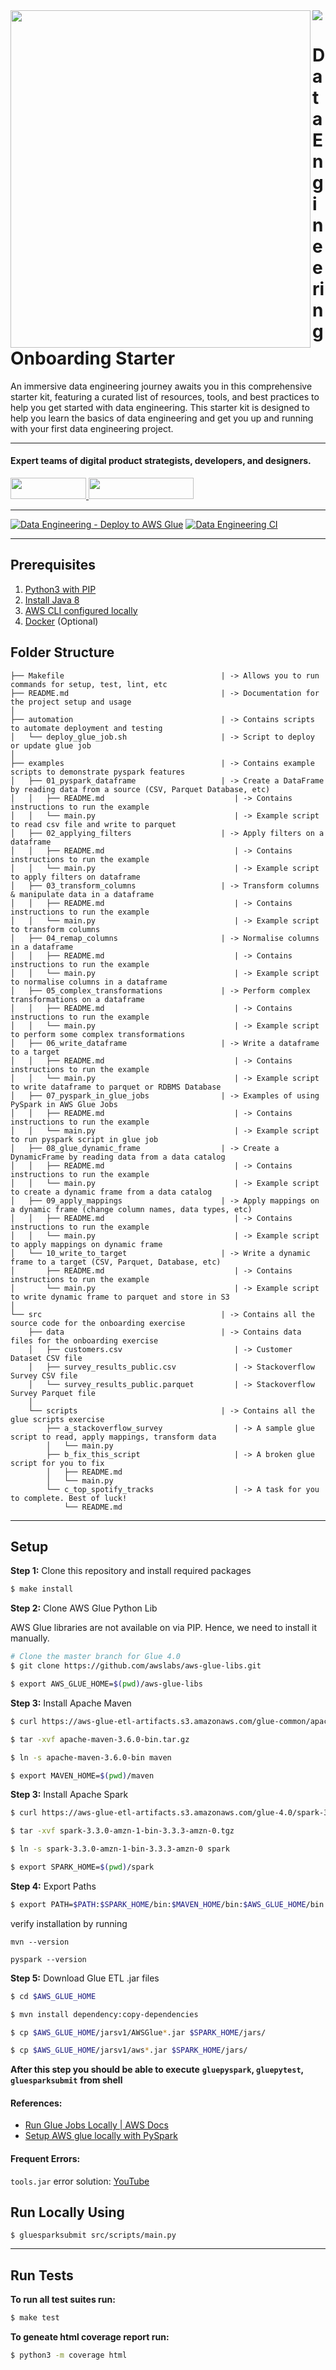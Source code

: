 <img align="left" src="https://github-production-user-asset-6210df.s3.amazonaws.com/105773536/269245524-c4fefc57-ebfe-4f1b-87ba-e4e4fc2bc745.png" width="480" height="540" />

<div>
  <a href="https://www.wednesday.is?utm_source=gthb&utm_medium=repo&utm_campaign=data-engineering-onboarding" align="left" style="margin-left: 0;">
    <img src="https://uploads-ssl.webflow.com/5ee36ce1473112550f1e1739/5f5879492fafecdb3e5b0e75_wednesday_logo.svg">
  </a>
  <p>
    <h1 align="left">Data Engineering Onboarding Starter
    </h1>
  </p>

  <p>
An immersive data engineering journey awaits you in this comprehensive starter kit, featuring a curated list of resources, tools, and best practices to help you get started with data engineering. This starter kit is designed to help you learn the basics of data engineering and get you up and running with your first data engineering project.
  </p>

---

  <p>
    <h4>
      Expert teams of digital product strategists, developers, and designers.
    </h4>
  </p>

  <div>
    <a href="https://www.wednesday.is/contact-us?utm_source=gthb&utm_medium=repo&utm_campaign=data-engineering-onboarding" target="_blank">
      <img src="https://uploads-ssl.webflow.com/5ee36ce1473112550f1e1739/5f6ae88b9005f9ed382fb2a5_button_get_in_touch.svg" width="121" height="34">
    </a>
    <a href="https://github.com/wednesday-solutions/" target="_blank">
      <img src="https://uploads-ssl.webflow.com/5ee36ce1473112550f1e1739/5f6ae88bb1958c3253756c39_button_follow_on_github.svg" width="168" height="34">
    </a>
  </div>

---

[![Data Engineering - Deploy to AWS Glue](https://github.com/wednesday-solutions/data-engg/actions/workflows/cd.yml/badge.svg)](https://github.com/wednesday-solutions/data-engg/actions/workflows/cd.yml) [![Data Engineering CI](https://github.com/wednesday-solutions/data-engg/actions/workflows/ci.yml/badge.svg)](https://github.com/wednesday-solutions/data-engg/actions/workflows/ci.yml)

---

## Prerequisites

1. [Python3 with PIP](https://www.python.org/downloads/)
2. [Install Java 8](https://www.oracle.com/in/java/technologies/downloads/#java8-mac)
3. [AWS CLI configured locally](https://docs.aws.amazon.com/cli/latest/userguide/cli-configure-quickstart.html)
4. [Docker](https://docs.docker.com/desktop/install/mac-install/) (Optional)

## Folder Structure

```
├── Makefile                                   | -> Allows you to run commands for setup, test, lint, etc
├── README.md                                  | -> Documentation for the project setup and usage
│
├── automation                                 | -> Contains scripts to automate deployment and testing
│   └── deploy_glue_job.sh                     | -> Script to deploy or update glue job
│
├── examples                                   | -> Contains example scripts to demonstrate pyspark features
│   ├── 01_pyspark_dataframe                   | -> Create a DataFrame by reading data from a source (CSV, Parquet Database, etc)
│   │   ├── README.md                             | -> Contains instructions to run the example
│   │   └── main.py                               | -> Example script to read csv file and write to parquet
│   ├── 02_applying_filters                    | -> Apply filters on a dataframe
│   │   ├── README.md                             | -> Contains instructions to run the example
│   │   └── main.py                               | -> Example script to apply filters on dataframe
│   ├── 03_transform_columns                   | -> Transform columns & manipulate data in a dataframe
│   │   ├── README.md                             | -> Contains instructions to run the example
│   │   └── main.py                               | -> Example script to transform columns
│   ├── 04_remap_columns                       | -> Normalise columns in a dataframe
│   │   ├── README.md                             | -> Contains instructions to run the example
│   │   └── main.py                               | -> Example script to normalise columns in a dataframe
│   ├── 05_complex_transformations             | -> Perform complex transformations on a dataframe
│   │   ├── README.md                             | -> Contains instructions to run the example
│   │   └── main.py                               | -> Example script to perform some complex transformations
│   ├── 06_write_dataframe                     | -> Write a dataframe to a target
│   │   ├── README.md                             | -> Contains instructions to run the example
│   │   └── main.py                               | -> Example script to write dataframe to parquet or RDBMS Database
│   ├── 07_pyspark_in_glue_jobs                | -> Examples of using PySpark in AWS Glue Jobs
│   │   ├── README.md                             | -> Contains instructions to run the example
│   │   └── main.py                               | -> Example script to run pyspark script in glue job
│   ├── 08_glue_dynamic_frame                  | -> Create a DynamicFrame by reading data from a data catalog
│   │   ├── README.md                             | -> Contains instructions to run the example
│   │   └── main.py                               | -> Example script to create a dynamic frame from a data catalog
│   ├── 09_apply_mappings                      | -> Apply mappings on a dynamic frame (change column names, data types, etc)
│   │   ├── README.md                             | -> Contains instructions to run the example
│   │   └── main.py                               | -> Example script to apply mappings on dynamic frame
│   └── 10_write_to_target                     | -> Write a dynamic frame to a target (CSV, Parquet, Database, etc)
│       ├── README.md                             | -> Contains instructions to run the example
│       └── main.py                               | -> Example script to write dynamic frame to parquet and store in S3
│
└── src                                        | -> Contains all the source code for the onboarding exercise
    ├── data                                   | -> Contains data files for the onboarding exercise
    │   ├── customers.csv                         | -> Customer Dataset CSV file
    │   ├── survey_results_public.csv             | -> Stackoverflow Survey CSV file
    │   └── survey_results_public.parquet         | -> Stackoverflow Survey Parquet file
    │
    └── scripts                                | -> Contains all the glue scripts exercise
        ├── a_stackoverflow_survey                | -> A sample glue script to read, apply mappings, transform data
        │   └── main.py
        ├── b_fix_this_script                     | -> A broken glue script for you to fix
        │   ├── README.md
        │   └── main.py
        └── c_top_spotify_tracks                  | -> A task for you to complete. Best of luck!
            └── README.md

```

---

## Setup

**Step 1:** Clone this repository and install required packages

```bash
$ make install
```

**Step 2:** Clone AWS Glue Python Lib

AWS Glue libraries are not available on via PIP. Hence, we need to install it manually.

```bash
# Clone the master branch for Glue 4.0
$ git clone https://github.com/awslabs/aws-glue-libs.git

$ export AWS_GLUE_HOME=$(pwd)/aws-glue-libs
```

**Step 3:** Install Apache Maven

```bash
$ curl https://aws-glue-etl-artifacts.s3.amazonaws.com/glue-common/apache-maven-3.6.0-bin.tar.gz -o apache-maven-3.6.0-bin.tar.gz

$ tar -xvf apache-maven-3.6.0-bin.tar.gz

$ ln -s apache-maven-3.6.0-bin maven

$ export MAVEN_HOME=$(pwd)/maven
```

**Step 3:** Install Apache Spark

```bash
$ curl https://aws-glue-etl-artifacts.s3.amazonaws.com/glue-4.0/spark-3.3.0-amzn-1-bin-3.3.3-amzn-0.tgz -o spark-3.3.0-amzn-1-bin-3.3.3-amzn-0.tgz

$ tar -xvf spark-3.3.0-amzn-1-bin-3.3.3-amzn-0.tgz

$ ln -s spark-3.3.0-amzn-1-bin-3.3.3-amzn-0 spark

$ export SPARK_HOME=$(pwd)/spark
```

**Step 4:** Export Paths

```bash
$ export PATH=$PATH:$SPARK_HOME/bin:$MAVEN_HOME/bin:$AWS_GLUE_HOME/bin
```

verify installation by running

`mvn --version`

`pyspark --version`

**Step 5:** Download Glue ETL .jar files

```bash
$ cd $AWS_GLUE_HOME

$ mvn install dependency:copy-dependencies

$ cp $AWS_GLUE_HOME/jarsv1/AWSGlue*.jar $SPARK_HOME/jars/

$ cp $AWS_GLUE_HOME/jarsv1/aws*.jar $SPARK_HOME/jars/
```

**After this step you should be able to execute**
**`gluepyspark`, `gluepytest`, `gluesparksubmit`**
**from shell**

#### References:

- [Run Glue Jobs Locally | AWS Docs](https://docs.aws.amazon.com/glue/latest/dg/aws-glue-programming-etl-libraries.html)
- [Setup AWS glue locally with PySpark](https://medium.com/@divs.sheth/setup-aws-glue-locally-using-pycharm-ce-visual-studio-code-d948e5cf1b59)

#### Frequent Errors:

`tools.jar` error
solution: [YouTube](https://www.youtube.com/watch?v=W8gsavSbOcw&ab_channel=JustAnotherDangHowToChannel)

## Run Locally Using

```
$ gluesparksubmit src/scripts/main.py
```

---

## Run Tests

**To run all test suites run:**

```bash
$ make test
```

**To geneate html coverage report run:**

```bash
$ python3 -m coverage html
```
